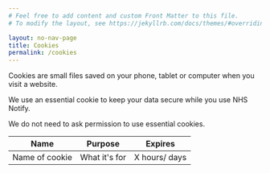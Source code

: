 ```yaml
---
# Feel free to add content and custom Front Matter to this file.
# To modify the layout, see https://jekyllrb.com/docs/themes/#overriding-theme-defaults

layout: no-nav-page
title: Cookies
permalink: /cookies
---
```


Cookies are small files saved on your phone, tablet or computer when you visit a website.

We use an essential cookie to keep your data secure while you use NHS Notify.

We do not need to ask permission to use essential cookies.

| Name           | Purpose       | Expires       |
| -------------- | ------------- | ------------- |
| Name of cookie | What it's for | X hours/ days |
